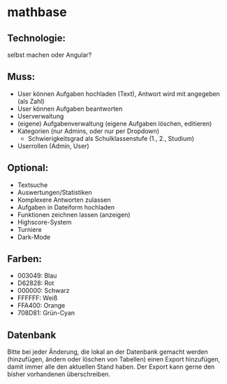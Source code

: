 # mathbase
## Technologie:
selbst machen oder Angular?

## Muss:
* User können Aufgaben hochladen (Text), Antwort wird mit angegeben (als Zahl)
* User können Aufgaben beantworten
* Userverwaltung
* (eigene) Aufgabenverwaltung (eigene Aufgaben löschen, editieren)
* Kategorien (nur Admins, oder nur per Dropdown)
    * Schwierigkeitsgrad als Schulklassenstufe (1., 2., Studium)
* Userrollen (Admin, User)

## Optional:
* Textsuche
* Auswertungen/Statistiken
* Komplexere Antworten zulassen
* Aufgaben in Dateiform hochladen
* Funktionen zeichnen lassen (anzeigen)
* Highscore-System
* Turniere
* Dark-Mode

## Farben:
* 003049: Blau
* D62828: Rot
* 000000: Schwarz
* FFFFFF: Weiß
* FFA400: Orange
* 708D81: Grün-Cyan

## Datenbank
Bitte bei jeder Änderung, die lokal an der Datenbank gemacht werden (hinzufügen, ändern oder löschen von Tabellen) einen Export hinzufügen, damit immer alle den aktuellen Stand haben. Der Export kann gerne den bisher vorhandenen überschreiben.